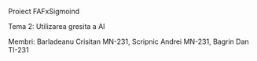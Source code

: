 Proiect FAFxSigmoind

Tema 2: Utilizarea gresita a AI 

Membri: Barladeanu Crisitan MN-231, Scripnic Andrei MN-231, Bagrin Dan TI-231
